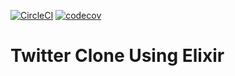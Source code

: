 [![CircleCI](https://circleci.com/gh/Boshen/elixir-twitter/tree/master.svg?style=svg)](https://circleci.com/gh/Boshen/elixir-twitter/tree/master)
[![codecov](https://codecov.io/gh/Boshen/elixir-twitter/branch/master/graph/badge.svg)](https://codecov.io/gh/Boshen/elixir-twitter)

# Twitter Clone Using Elixir
